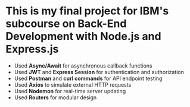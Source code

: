 # This is my final project for IBM's subcourse on Back-End Development with Node.js and Express.js
- Used **Async/Await** for asynchronous callback functions
- Used **JWT** and **Express Session** for authentication and authorization
- Used **Postman** and **curl commands** for API endpoint testing
- Used **Axios** to simulate external HTTP requests
- Used **Nodemon** for real-time server updating
- Used **Routers** for modular design
